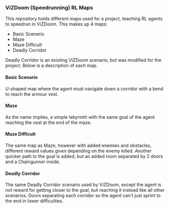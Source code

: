 ### ViZDoom (Speedrunning) RL Maps

This repository holds different maps used for a project, teaching RL agents to speedrun in ViZDoom. This makes up 4 maps:

* Basic Scenario
* Maze
* Maze Difficult
* Deadly Corridor

Deadly Corridor is an existing ViZDoom scenario, but was modified for the project. Below is a description of each map.

#### Basic Scenario

U-shaped map where the agent must navigate down a corridor with a bend to reach the armour vest.

#### Maze

As the name implies, a simple labyrinth with the same goal of the agent reaching the vest at the end of the maze.

#### Maze Difficult

The same map as Maze, however with added enemies and obstacles, different reward values given depending on the enemy killed. Another quicker path to the goal is added, but an added room separated by 2 doors and a Chaingunner inside.

#### Deadly Corridor

The same Deadly Corridor scenario used by ViZDoom, except the agent is not reward for getting closer to the goal, but reaching it instead like all other scenarios. Doors separating each corridor so the agent can't just sprint to the end in lower difficulties.
